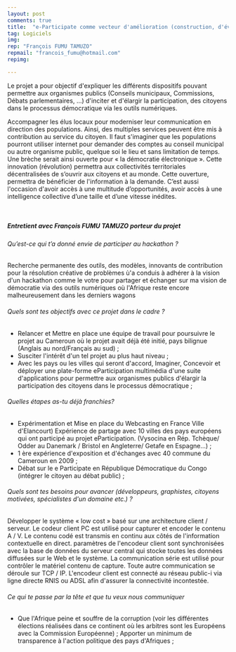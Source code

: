 ```yaml
---
layout: post
comments: true
title:  "e-Participate comme vecteur d'amélioration (construction, d'évolution) de la Démocratie en Afrique."
tag: Logiciels
img: 
rep: "François FUMU TAMUZO"
repmail: "francois_fumu@hotmail.com"
repimg:

---
```


Le projet a pour objectif d'expliquer les différents dispositifs pouvant  permettre aux organismes publics  (Conseils municipaux, Commissions, Débats parlementaires, …) d'inciter et d'élargir la participation,  des citoyens dans le processus démocratique via les outils numériques.


Accompagner les élus locaux pour moderniser leur communication en direction des populations. Ainsi, des  multiples services peuvent être mis à contribution au service du citoyen. Il faut s'imaginer que les populations pourront utiliser internet pour demander des comptes au conseil municipal ou autre organisme public, quelque soi le lieu et sans limitation de temps. Une brèche serait ainsi ouverte pour « la démocratie électronique ». Cette innovation (révolution) permettra aux collectivités territoriales décentralisées de s’ouvrir aux citoyens et au monde. Cette ouverture, permettra de bénéficier de l'information à la demande. C’est aussi l'occasion d'avoir accès à une multitude d’opportunités, avoir accès à une intelligence collective d’une taille et d’une vitesse inédites. 


<br>

##### Entretient avec François FUMU TAMUZO porteur du projet


###### Qu’est-ce qui t’a donné envie de participer au hackathon ? 
Recherche permanente des outils, des modèles, innovants de contribution pour la résolution créative de problèmes ù'a conduis à adhérer à la vision d'un hackathon comme le votre pour partager et échanger sur ma vision de démocratie via des outils numériques où l'Afrique reste encore malheureusement dans les derniers wagons

###### Quels sont tes objectifs avec ce projet dans le cadre ?

- Relancer et  Mettre en place une équipe de travail pour poursuivre le projet au Cameroun où le projet avait déjà été initié, pays bilignue (Anglais au nord/Français au sud) ;
- Susciter l'intérêt d'un tel projet au plus haut niveau ;
- Avec les pays ou les villes qui seront d'accord, Imaginer, Concevoir et  déployer une plate-forme eParticipation multimédia d'une suite d'applications pour permettre aux organismes publics d'élargir la participation des citoyens dans le processus démocratique ;


###### Quelles étapes as-tu déjà franchies? 

- Expérimentation et Mise en place du Webcasting en France Ville d'Elancourt)
Expérience de partage avec 10 villes des pays européens qui ont participé au projet eParticipation.
(Vysocina en Rép. Tchèque/ Odder au Danemark / Bristol en Angleterre/ Getafe en Espagne...) ;
- 1 ère expérience d'exposition et d'échanges avec 40 commune du Cameroun en 2009 ;    
- Débat sur le e Participate en République Démocratique du Congo (intégrer le citoyen au débat public) ;


###### Quels sont tes besoins pour avancer (développeurs, graphistes, citoyens motivées, spécialistes d'un domaine etc.) ? 

Développer le système « low cost »  basé sur une architecture client / serveur. Le codeur client PC est utilisé pour capturer et encoder le contenu A / V. Le contenu codé est transmis en continu aux côtés de l'information contextuelle en direct. paramètres de l'encodeur client sont synchronisées avec la base de données du serveur central qui stocke toutes les données diffusées sur le Web et le système. La communication série est utilisé pour contrôler le matériel contenu de capture. Toute autre communication se déroule sur TCP / IP. L'encodeur client est connecté au réseau public-i via ligne directe RNIS ou ADSL afin d'assurer la connectivité incontestée. 

###### Ce qui te passe par la tête et que tu veux nous communiquer 

- Que l'Afrique peine et souffre de la corruption (voir les différentes élections réalisées dans ce continent où les arbitres sont les Européens avec la Commission Européenne) ;
Apporter un minimum de transparence à l'action politique des pays d'Afriques ;
